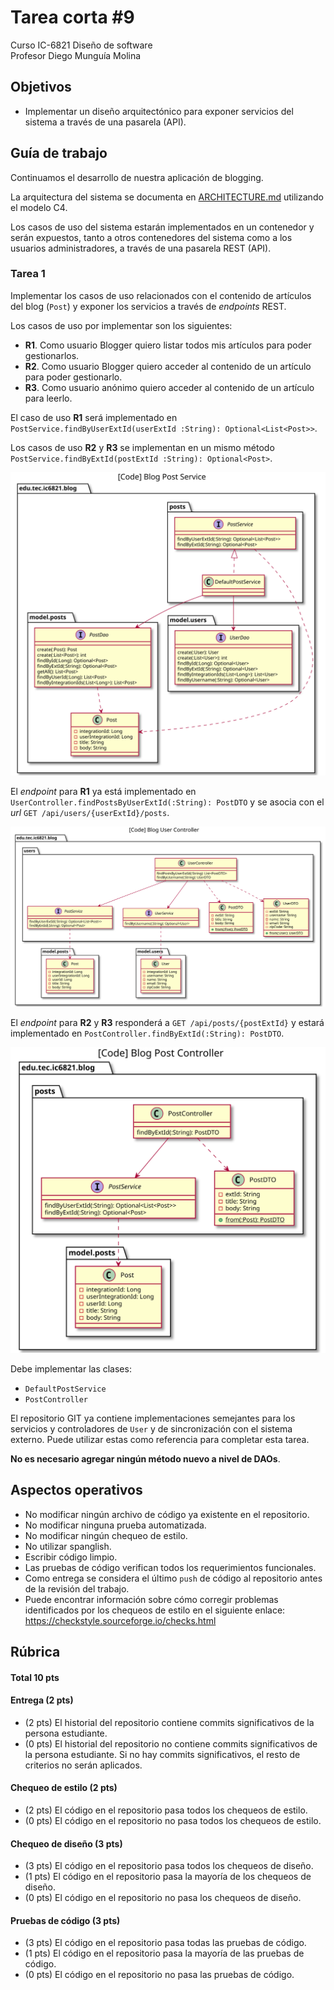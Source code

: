 # Tarea corta #9 #

Curso IC-6821 Diseño de software  
Profesor Diego Munguía Molina

## Objetivos ##

* Implementar un diseño arquitectónico para exponer servicios del sistema a través de una pasarela (API).

## Guía de trabajo ##

Continuamos el desarrollo de nuestra aplicación de blogging.

La arquitectura del sistema se documenta en [ARCHITECTURE.md](./ARCHITECTURE.md) utilizando el modelo C4.

Los casos de uso del sistema estarán implementados en un contenedor y serán expuestos, tanto a otros contenedores del 
sistema como a los usuarios administradores, a través de una pasarela REST (API).

### Tarea 1 ###

Implementar los casos de uso relacionados con el contenido de artículos del blog (`Post`) y exponer los servicios a 
través de *endpoints* REST.

Los casos de uso por implementar son los siguientes:

* **R1**. Como usuario Blogger quiero listar todos mis artículos para poder gestionarlos.
* **R2**. Como usuario Blogger quiero acceder al contenido de un artículo para poder gestionarlo.
* **R3**. Como usuario anónimo quiero acceder al contenido de un artículo para leerlo.

El caso de uso **R1** será implementado en `PostService.findByUserExtId(userExtId :String): Optional<List<Post>>`.  

Los casos de uso **R2** y **R3** se implementan en un mismo método 
`PostService.findByExtId(postExtId :String): Optional<Post>`.

![](./design/09_Code_Post_Service.svg)

El *endpoint* para **R1** ya está implementado en `UserController.findPostsByUserExtId(:String): PostDTO` y se asocia
con el *url* `GET /api/users/{userExtId}/posts`.

![](./design/10_Code_User_Controller.svg)

El *endpoint* para **R2** y **R3** responderá a `GET /api/posts/{postExtId}` y estará implementado en 
`PostController.findByExtId(:String): PostDTO`.

![](./design/08_Code_Post_Controller.svg)


Debe implementar las clases:

* `DefaultPostService`
* `PostController`

El repositorio GIT ya contiene implementaciones semejantes para los servicios y controladores de `User` y de 
sincronización con el sistema externo. Puede utilizar estas como referencia para completar esta tarea.

**No es necesario agregar ningún método nuevo a nivel de DAOs**.

## Aspectos operativos ##

- No modificar ningún archivo de código ya existente en el repositorio.
- No modificar ninguna prueba automatizada.
- No modificar ningún chequeo de estilo. 
- No utilizar spanglish.
- Escribir código limpio.
- Las pruebas de código verifican todos los requerimientos funcionales.
- Como entrega se considera el último `push` de código al repositorio antes de la revisión del trabajo.
- Puede encontrar información sobre cómo corregir problemas identificados por los chequeos de estilo en el siguiente 
  enlace: https://checkstyle.sourceforge.io/checks.html 

## Rúbrica ##

#### Total 10 pts #### 

#### Entrega (2 pts) ####
- (2 pts) El historial del repositorio contiene commits significativos de la persona estudiante.
- (0 pts) El historial del repositorio no contiene commits significativos de la persona estudiante. Si no hay commits 
  significativos, el resto de criterios no serán aplicados.

#### Chequeo de estilo (2 pts) ####
- (2 pts) El código en el repositorio pasa todos los chequeos de estilo.
- (0 pts) El código en el repositorio no pasa todos los chequeos de estilo.

#### Chequeo de diseño (3 pts) ####
- (3 pts) El código en el repositorio pasa todos los chequeos de diseño.
- (1 pts) El código en el repositorio pasa la mayoría de los chequeos de diseño.
- (0 pts) El código en el repositorio no pasa los chequeos de diseño.

#### Pruebas de código (3 pts)
- (3 pts) El código en el repositorio pasa todas las pruebas de código.
- (1 pts) El código en el repositorio pasa la mayoría de las pruebas de código.
- (0 pts) El código en el repositorio no pasa las pruebas de código.

